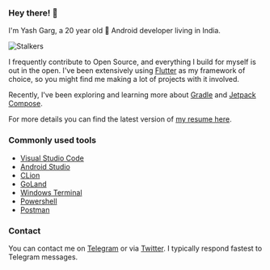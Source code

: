### Hey there! 👋

I'm Yash Garg, a 20 year old 📱 Android developer living in India.

![Stalkers](https://komarev.com/ghpvc/?username=Yash-Garg&color=blueviolet)

I frequently contribute to Open Source, and everything I build for myself is out in the open. I've been extensively using [Flutter](https://flutter.dev) as my framework of choice, so you might find me making a lot of projects with it involved.

Recently, I've been exploring and learning more about [Gradle](https://gradle.org/) and [Jetpack Compose](https://developer.android.com/jetpack/compose).

For more details you can find the latest version of [my resume here](https://yashgarg.dev/resume.pdf).

### Commonly used tools

- [Visual Studio Code](https://code.visualstudio.com/)
- [Android Studio](https://developer.android.com/studio)
- [CLion](https://www.jetbrains.com/clion/)
- [GoLand](https://www.jetbrains.com/go/)
- [Windows Terminal](https://github.com/microsoft/terminal)
- [Powershell](https://github.com/PowerShell/PowerShell)
- [Postman](https://www.postman.com/)

### Contact

You can contact me on [Telegram](https://telegram.me/smart_geek/) or via [Twitter](https://twitter.com/yashgarg1803). I typically respond fastest to Telegram messages.
